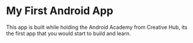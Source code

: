 My First Android App
==============

<p>This app is built while holding the Android Academy from Creative Hub, its the first app that you would start to build and learn.</p>
